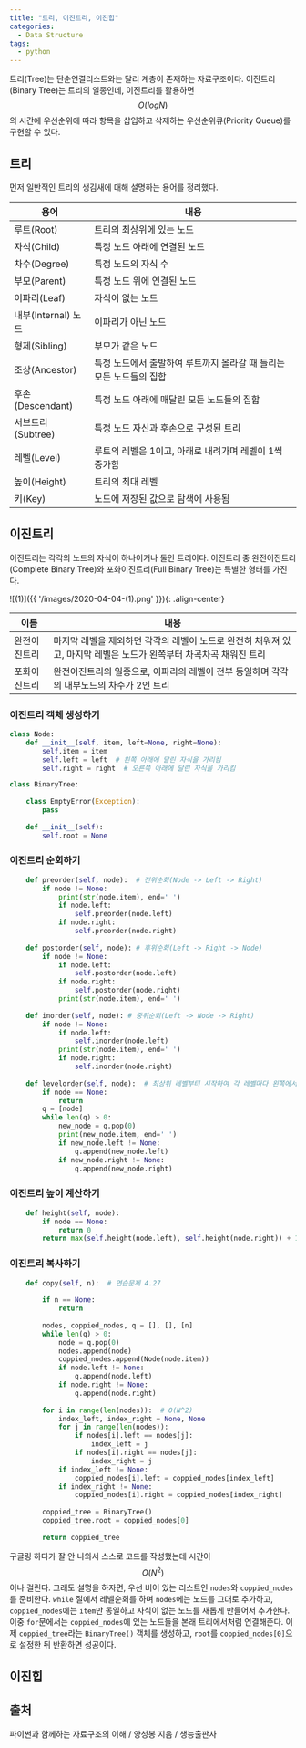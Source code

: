 ```yaml
---
title: "트리, 이진트리, 이진힙"
categories:
  - Data Structure
tags:
  - python
---
```


트리(Tree)는 단순연결리스트와는 달리 계층이 존재하는 자료구조이다. 이진트리(Binary Tree)는 트리의 일종인데, 이진트리를 활용하면 $$O(log N)$$의 시간에 우선순위에 따라 항목을 삽입하고 삭제하는 우선순위큐(Priority Queue)를 구현할 수 있다.

## 트리
먼저 일반적인 트리의 생김새에 대해 설명하는 용어를 정리했다.  

|용어|내용|
|---|---|
|루트(Root)|트리의 최상위에 있는 노드|
|자식(Child)|특정 노드 아래에 연결된 노드|
|차수(Degree)|특정 노드의 자식 수|
|부모(Parent)|특정 노드 위에 연결된 노드|
|이파리(Leaf)|자식이 없는 노드|
|내부(Internal) 노드|이파리가 아닌 노드|
|형제(Sibling)|부모가 같은 노드|
|조상(Ancestor)|특정 노드에서 출발하여 루트까지 올라갈 때 들리는 모든 노드들의 집합|
|후손(Descendant)|특정 노드 아래에 매달린 모든 노드들의 집합|
|서브트리(Subtree)|특정 노드 자신과 후손으로 구성된 트리|
|레벨(Level)|루트의 레벨은 1이고, 아래로 내려가며 레벨이 1씩 증가함|
|높이(Height)|트리의 최대 레벨|
|키(Key)|노드에 저장된 값으로 탐색에 사용됨|

## 이진트리
이진트리는 각각의 노드의 자식이 하나이거나 둘인 트리이다. 이진트리 중 완전이진트리(Complete Binary Tree)와 포화이진트리(Full Binary Tree)는 특별한 형태를 가진다.

![(1)]({{ '/images/2020-04-04-(1).png' }}){: .align-center}

|이름|내용|
|---|---|
|완전이진트리|마지막 레벨을 제외하면 각각의 레벨이 노드로 완전히 채워져 있고, 마지막 레벨은 노드가 왼쪽부터 차곡차곡 채워진 트리|
|포화이진트리|완전이진트리의 일종으로, 이파리의 레벨이 전부 동일하며 각각의 내부노드의 차수가 2인 트리|

### 이진트리 객체 생성하기

```python
class Node:
    def __init__(self, item, left=None, right=None):
        self.item = item
        self.left = left  # 왼쪽 아래에 달린 자식을 가리킴
        self.right = right  # 오른쪽 아래에 달린 자식을 가리킴

class BinaryTree:
        
    class EmptyError(Exception):
        pass
    
    def __init__(self):
        self.root = None
```

### 이진트리 순회하기

```python
    def preorder(self, node):  # 전위순회(Node -> Left -> Right)
        if node != None:
            print(str(node.item), end=' ')
            if node.left:
                self.preorder(node.left)
            if node.right:
                self.preorder(node.right)
            
    def postorder(self, node): # 후위순회(Left -> Right -> Node)
        if node != None:
            if node.left:
                self.postorder(node.left)
            if node.right:
                self.postorder(node.right)
            print(str(node.item), end=' ')
    
    def inorder(self, node): # 중위순회(Left -> Node -> Right)
        if node != None:
            if node.left:
                self.inorder(node.left)
            print(str(node.item), end=' ')
            if node.right:
                self.inorder(node.right)
                
    def levelorder(self, node):  # 최상위 레벨부터 시작하여 각 레벨마다 왼쪽에서 오른쪽으로 노드를 방문함
        if node == None:
            return
        q = [node]
        while len(q) > 0:
            new_node = q.pop(0)
            print(new_node.item, end=' ')
            if new_node.left != None:
                q.append(new_node.left)
            if new_node.right != None:
                q.append(new_node.right)
```

### 이진트리 높이 계산하기
```python
    def height(self, node):
        if node == None:
            return 0
        return max(self.height(node.left), self.height(node.right)) + 1
```

### 이진트리 복사하기
```python
    def copy(self, n):  # 연습문제 4.27
        
        if n == None:
            return
        
        nodes, coppied_nodes, q = [], [], [n]
        while len(q) > 0:
            node = q.pop(0)
            nodes.append(node)
            coppied_nodes.append(Node(node.item))
            if node.left != None:
                q.append(node.left)
            if node.right != None:
                q.append(node.right)
        
        for i in range(len(nodes)):  # O(N^2)
            index_left, index_right = None, None
            for j in range(len(nodes)):
                if nodes[i].left == nodes[j]:
                    index_left = j
                if nodes[i].right == nodes[j]:
                    index_right = j
            if index_left != None:
                coppied_nodes[i].left = coppied_nodes[index_left]
            if index_right != None:
                coppied_nodes[i].right = coppied_nodes[index_right]
        
        coppied_tree = BinaryTree()
        coppied_tree.root = coppied_nodes[0]
        
        return coppied_tree
```

구글링 하다가 잘 안 나와서 스스로 코드를 작성했는데 시간이 $$O(N^2)$$이나 걸린다. 그래도 설명을 하자면, 우선 비어 있는 리스트인 `nodes`와 `coppied_nodes`를 준비한다. `while` 절에서 레벨순회를 하며 `nodes`에는 노드를 그대로 추가하고, `coppied_nodes`에는 `item`만 동일하고 자식이 없는 노드를 새롭게 만들어서 추가한다. 이중 `for`문에서는 `coppied_nodes`에 있는 노드들을 본래 트리에서처럼 연결해준다. 이제 `coppied_tree`라는 `BinaryTree()` 객체를 생성하고, `root`를 `coppied_nodes[0]`으로 설정한 뒤 반환하면 성공이다.

## 이진힙

## 출처
파이썬과 함께하는 자료구조의 이해 / 양성봉 지음 / 생능출판사
